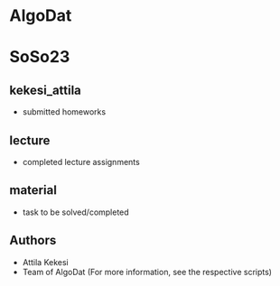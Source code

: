 # AlgoDat
# SoSo23
## kekesi_attila
- submitted homeworks
## lecture
- completed lecture assignments
## material
- task to be solved/completed
## Authors
- Attila Kekesi
- Team of AlgoDat (For more information, see the respective scripts)
